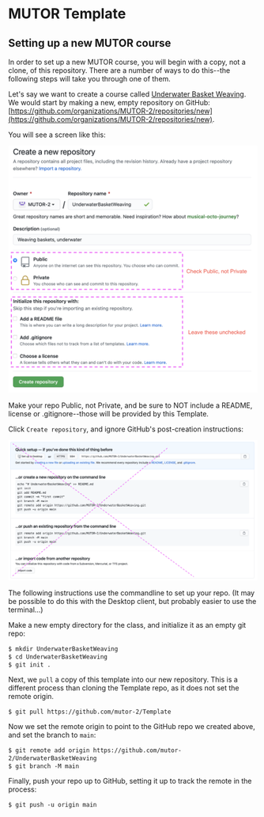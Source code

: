 # MUTOR Template

## Setting up a new MUTOR course

In order to set up a new MUTOR course, you will begin with
a copy, not a clone, of this repository. There are a number of ways to
do this--the following steps will take you through one of them.

Let's say we want to create a course called 
[Underwater Basket Weaving](https://en.wikipedia.org/wiki/Underwater_basket_weaving).
We would start by making a new, empty repository on GitHub:
[https://github.com/organizations/MUTOR-2/repositories/new](https://github.com/organizations/MUTOR-2/repositories/new).

You will see a screen like this: 

![](assets/images/gh_create_repo.png)

Make your repo Public, not Private, and be sure to NOT include a README, 
license or .gitignore--those will be provided
by this Template.

Click `Create repository`, and ignore GitHub's post-creation instructions:

![](assets/images/gh_post_creation.png)

The following instructions use the commandline to set up your repo. (It may
be possible to do this with the Desktop client, but probably easier to
use the terminal...)

Make a new empty directory for the class, and initialize it as an empty
git repo:

    $ mkdir UnderwaterBasketWeaving
    $ cd UnderwaterBasketWeaving
    $ git init .
    
Next, we `pull` a copy of this template into our new repository.
This is a different process than cloning the Template repo, as it
does not set the remote origin.

    $ git pull https://github.com/mutor-2/Template
    
Now we set the remote origin to point to the GitHub repo we created above,
and set the branch to `main`:

    $ git remote add origin https://github.com/mutor-2/UnderwaterBasketWeaving
    $ git branch -M main
    
Finally, push your repo up to GitHub, setting it up to track the remote 
in the process:

    $ git push -u origin main
